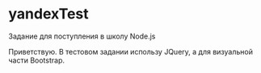 # yandexTest

Задание для поступления в школу Node.js

Приветствую. В тестовом задании использу JQuery, а для визуальной части Bootstrap.

